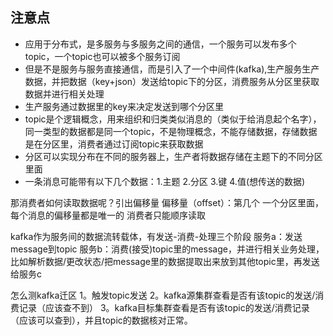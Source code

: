 ## 注意点
- 应用于分布式，是多服务与多服务之间的通信，一个服务可以发布多个topic，一个topic也可以被多个服务订阅
- 但是不是服务与服务直接通信，而是引入了一个中间件(kafka),生产服务生产数据，并把数据（key+json）发送给topic下的分区，消费服务从分区里获取数据并进行相关处理
- 生产服务通过数据里的key来决定发送到哪个分区里
- topic是个逻辑概念，用来组织和归类类似消息的（类似于给消息起个名字），同一类型的数据都是同一个topic，不是物理概念，不能存储数据，存储数据是在分区里，消费者通过订阅topic来获取数据
- 分区可以实现分布在不同的服务器上，生产者将数据存储在主题下的不同分区里面
- 一条消息可能带有以下几个数据：1.主题 2.分区 3.键 4.值(想传送的数据)

那消费者如何读取数据呢？引出偏移量
偏移量（offset）：第几个
一个分区里面，每个消息的偏移量都是唯一的
消费者只能顺序读取



kafka作为服务间的数据流转载体，有发送-消费-处理三个阶段
服务a：发送message到topic 
服务b：消费(接受)topic里的message，并进行相关业务处理，比如解析数据/更改状态/把message里的数据提取出来放到其他topic里，再发送给服务c

怎么测kafka迁区
1。触发topic发送
2。kafka源集群查看是否有该topic的发送/消费记录（应该查不到）
3。kafka目标集群查看是否有该topic的发送/消费记录（应该可以查到），并且topic的数据核对正常。








